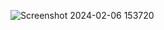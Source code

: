 ![Screenshot 2024-02-06 153720](https://github.com/Sreesankar-t/svg_creation/assets/125552943/153ef469-471a-4443-81a4-c090e2922a71)
